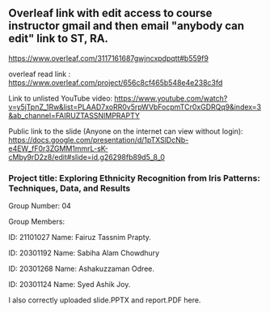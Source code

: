 ## Overleaf link with edit access to course instructor gmail and then email "anybody can edit" link to ST, RA.
https://www.overleaf.com/3117161687gwjncxpdpqtt#b559f9

overleaf read link : 
https://www.overleaf.com/project/656c8cf465b548e4e238c3fd

Link to unlisted YouTube video:
https://www.youtube.com/watch?v=y5jTpnZ_1Rw&list=PLAAD7xoRR0v5rpWVbFocpmTCr0xGDRQq9&index=3&ab_channel=FAIRUZTASSNIMPRAPTY

Public link to the slide (Anyone on the internet can view without login):
https://docs.google.com/presentation/d/1pTXSlDcNb-e4EW_fF0r3ZGMM1mmrL-sK-cMby9rD2z8/edit#slide=id.g26298fb89d5_8_0

### Project title: Exploring Ethnicity Recognition from Iris Patterns: Techniques, Data, and Results

Group Number: 04

Group Members:

ID: 21101027 Name: Fairuz Tassnim Prapty.

ID: 20301192 Name: Sabiha Alam Chowdhury

ID: 20301268 Name: Ashakuzzaman Odree.

ID: 20301124 Name: Syed Ashik Joy.

I also correctly uploaded slide.PPTX and report.PDF here.
